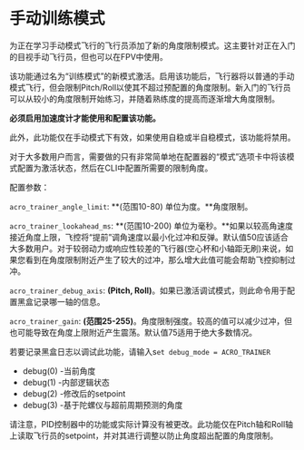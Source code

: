 # 手动训练模式

为正在学习手动模式飞行的飞行员添加了新的角度限制模式。这主要针对正在入门的目视手动飞行员，但也可以在FPV中使用。

该功能通过名为“训练模式”的新模式激活。启用该功能后，飞行器将以普通的手动模式飞行，但会限制Pitch/Roll以使其不超过预配置的角度限制。新入门的飞行员可以从较小的角度限制开始练习，并随着熟练度的提高而逐渐增大角度限制。

**必须启用加速度计才能使用和配置该功能。**

此外，此功能仅在手动模式下有效，如果使用自稳或半自稳模式，该功能将禁用。

对于大多数用户而言，需要做的只有非常简单地在配置器的“模式”选项卡中将该模式配置为激活状态，然后在CLI中配置所需要的限制角度。

配置参数：

`acro_trainer_angle_limit`: **(范围10-80) 单位为度。**角度限制。

`acro_trainer_lookahead_ms`: **(范围10-200) 单位为毫秒。**如果以较高角速度接近角度上限，飞控将“提前”调角速度以最小化过冲和反弹。默认值50应该适合大多数用户。对于较弱动力或响应性较差的飞行器(空心杯和小轴距无刷)来说，如果您看到在角度限制附近产生了较大的过冲，那么增大此值可能会帮助飞控抑制过冲。

`acro_trainer_debug_axis`: **(Pitch, Roll)**。如果已激活调试模式，则此命令用于配置黑盒记录哪一轴的信息。

`acro_trainer_gain`: **(范围25-255)**。角度限制强度。较高的值可以减少过冲，但也可能导致在角度上限附近产生震荡。默认值75适用于绝大多数情况。

若要记录黑盒日志以调试此功能，请输入s`et debug_mode = ACRO_TRAINER`

* debug(0) -当前角度
* debug(1) -内部逻辑状态
* debug(2) -修改后的setpoint
* debug(3) -基于陀螺仪与超前周期预测的角度

请注意，PID控制器中的功能或实际计算没有被更改。此功能仅在Pitch轴和Roll轴上读取飞行员的setpoint，并对其进行调整以防止角度超出配置的角度限制。
